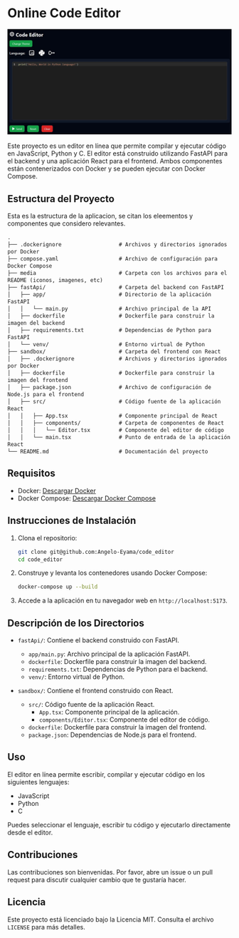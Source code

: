 # Online Code Editor
![Demo](media/demo-image.jpg)

Este proyecto es un editor en línea que permite compilar y ejecutar código en JavaScript, Python y C. El editor está construido utilizando FastAPI para el backend y una aplicación React para el frontend. Ambos componentes están contenerizados con Docker y se pueden ejecutar con Docker Compose.


## Estructura del Proyecto

Esta es la estructura de la aplicacion, se citan los eleementos y componentes que considero relevantes.

```plaintext
.
├── .dockerignore                  # Archivos y directorios ignorados por Docker
├── compose.yaml                   # Archivo de configuración para Docker Compose
├── media                          # Carpeta con los archivos para el README (iconos, imagenes, etc)
├── fastApi/                       # Carpeta del backend con FastAPI
│   ├── app/                       # Directorio de la aplicación FastAPI
│   │   └── main.py                # Archivo principal de la API
│   ├── dockerfile                 # Dockerfile para construir la imagen del backend
│   ├── requirements.txt           # Dependencias de Python para FastAPI
│   └── venv/                      # Entorno virtual de Python
├── sandbox/                       # Carpeta del frontend con React
│   ├── .dockerignore              # Archivos y directorios ignorados por Docker
│   ├── dockerfile                 # Dockerfile para construir la imagen del frontend
│   ├── package.json               # Archivo de configuración de Node.js para el frontend
│   ├── src/                       # Código fuente de la aplicación React
│   │   ├── App.tsx                # Componente principal de React
│   │   ├── components/            # Carpeta de componentes de React
│   │   │   └── Editor.tsx         # Componente del editor de código
│   │   └── main.tsx               # Punto de entrada de la aplicación React
└── README.md                      # Documentación del proyecto
```


## Requisitos

- Docker: [Descargar Docker](https://www.docker.com/products/docker-desktop)
- Docker Compose: [Descargar Docker Compose](https://docs.docker.com/compose/install/)

## Instrucciones de Instalación

1. Clona el repositorio:

    ```sh
    git clone git@github.com:Angelo-Eyama/code_editor
    cd code_editor
    ```

2. Construye y levanta los contenedores usando Docker Compose:

    ```sh
    docker-compose up --build
    ```

3. Accede a la aplicación en tu navegador web en `http://localhost:5173`.

## Descripción de los Directorios

- `fastApi/`: Contiene el backend construido con FastAPI.
  - `app/main.py`: Archivo principal de la aplicación FastAPI.
  - `dockerfile`: Dockerfile para construir la imagen del backend.
  - `requirements.txt`: Dependencias de Python para el backend.
  - `venv/`: Entorno virtual de Python.

- `sandbox/`: Contiene el frontend construido con React.
  - `src/`: Código fuente de la aplicación React.
    - `App.tsx`: Componente principal de la aplicación.
    - `components/Editor.tsx`: Componente del editor de código.
  - `dockerfile`: Dockerfile para construir la imagen del frontend.
  - `package.json`: Dependencias de Node.js para el frontend.

## Uso

El editor en línea permite escribir, compilar y ejecutar código en los siguientes lenguajes:

- JavaScript
- Python
- C

Puedes seleccionar el lenguaje, escribir tu código y ejecutarlo directamente desde el editor.

## Contribuciones

Las contribuciones son bienvenidas. Por favor, abre un issue o un pull request para discutir cualquier cambio que te gustaría hacer.

## Licencia

Este proyecto está licenciado bajo la Licencia MIT. Consulta el archivo `LICENSE` para más detalles.
